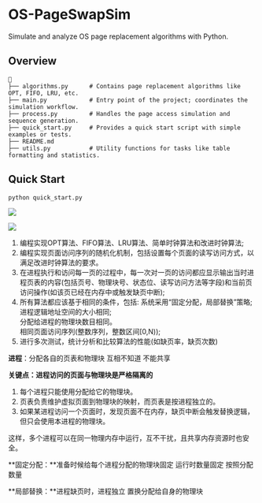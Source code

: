 # OS-PageSwapSim

Simulate and analyze OS page replacement algorithms with Python.

## Overview
```
📂
├── algorithms.py      # Contains page replacement algorithms like OPT, FIFO, LRU, etc.
├── main.py            # Entry point of the project; coordinates the simulation workflow.
├── process.py         # Handles the page access simulation and sequence generation.
├── quick_start.py     # Provides a quick start script with simple examples or tests.
├── README.md          
├── utils.py           # Utility functions for tasks like table formatting and statistics.
```



## Quick Start

```python
python quick_start.py
```

![](image/Gif1.gif)

![](image/Gif2.gif)

1. 编程实现OPT算法、FIFO算法、LRU算法、简单时钟算法和改进时钟算法;
2. 编程实现页面访问序列的随机化机制，包括设置每个页面的读写访问方式，以满足改进时钟算法的要求。
3. 在进程执行和访问每一页的过程中，每一次对一页的访问都应显示输出当时进程页表的内容(包括页号、物理块号、状态位、读写访问方法等字段)和当前页访问操作(如该页已经在内存中或触发缺页中断);
4. 所有算法都应该基于相同的条件，包括:
   系统采用“固定分配，局部替换”策略;<br>
   进程逻辑地址空间的大小相同;<br>
   分配给进程的物理块数目相同。<br>
   相同页面访问序列(整数序列，整数区间[0,N));<br>
5. 进行多次测试，统计分析和比较算法的性能(如缺页率，缺页次数)



**进程**：分配各自的页表和物理块 互相不知道 不能共享

**关键点：进程访问的页面与物理块是严格隔离的**

1. 每个进程只能使用分配给它的物理块。
2. 页表负责维护虚拟页面到物理块的映射，而页表是按进程独立的。
3. 如果某进程访问一个页面时，发现页面不在内存，缺页中断会触发替换逻辑，但只会使用本进程的物理块。

这样，多个进程可以在同一物理内存中运行，互不干扰，且共享内存资源时也安全。

**固定分配：**准备时候给每个进程分配的物理块固定 运行时数量固定 按照分配数量

**局部替换：**进程缺页时，进程独立 置换分配给自身的物理块
